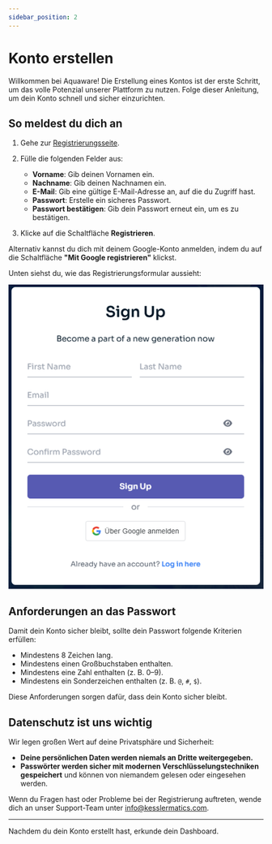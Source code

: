 ```yaml
---
sidebar_position: 2
---
```


# Konto erstellen

Willkommen bei Aquaware! Die Erstellung eines Kontos ist der erste Schritt, um das volle Potenzial unserer Plattform zu nutzen. Folge dieser Anleitung, um dein Konto schnell und sicher einzurichten.

## So meldest du dich an

1. Gehe zur [Registrierungsseite](https://www.dashboard.aquaware.cloud/signup/).
2. Fülle die folgenden Felder aus:

   - **Vorname**: Gib deinen Vornamen ein.
   - **Nachname**: Gib deinen Nachnamen ein.
   - **E-Mail**: Gib eine gültige E-Mail-Adresse an, auf die du Zugriff hast.
   - **Passwort**: Erstelle ein sicheres Passwort.
   - **Passwort bestätigen**: Gib dein Passwort erneut ein, um es zu bestätigen.

3. Klicke auf die Schaltfläche **Registrieren**.

Alternativ kannst du dich mit deinem Google-Konto anmelden, indem du auf die Schaltfläche **"Mit Google registrieren"** klickst.

Unten siehst du, wie das Registrierungsformular aussieht:

![Registrierungsformular](./assets/SignUp.png)

## Anforderungen an das Passwort

Damit dein Konto sicher bleibt, sollte dein Passwort folgende Kriterien erfüllen:

- Mindestens 8 Zeichen lang.
- Mindestens einen Großbuchstaben enthalten.
- Mindestens eine Zahl enthalten (z. B. 0–9).
- Mindestens ein Sonderzeichen enthalten (z. B. `@`, `#`, `$`).

Diese Anforderungen sorgen dafür, dass dein Konto sicher bleibt.

## Datenschutz ist uns wichtig

Wir legen großen Wert auf deine Privatsphäre und Sicherheit:

- **Deine persönlichen Daten werden niemals an Dritte weitergegeben.**
- **Passwörter werden sicher mit modernen Verschlüsselungstechniken gespeichert** und können von niemandem gelesen oder eingesehen werden.

Wenn du Fragen hast oder Probleme bei der Registrierung auftreten, wende dich an unser Support-Team unter [info@kesslermatics.com](mailto:info@kesslermatics.com).

---

Nachdem du dein Konto erstellt hast, erkunde dein Dashboard.
